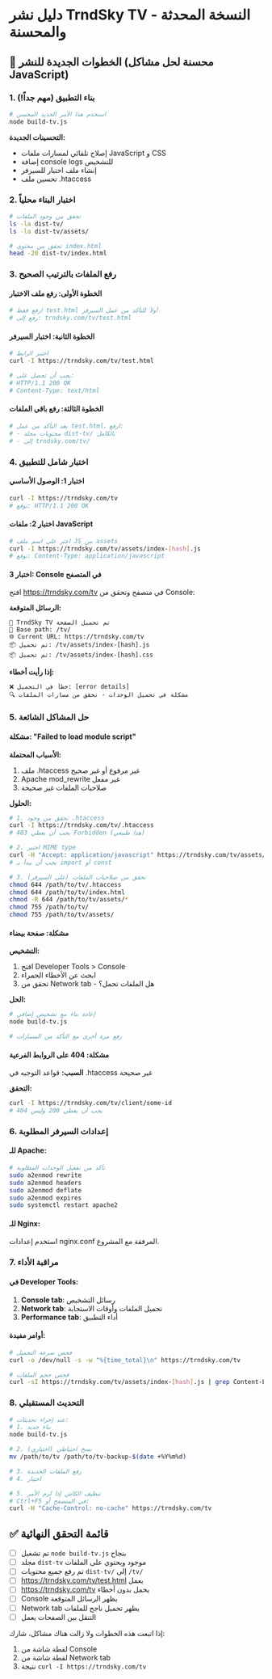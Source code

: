 
# دليل نشر TrndSky TV - النسخة المحدثة والمحسنة

## 🚀 الخطوات الجديدة للنشر (محسنة لحل مشاكل JavaScript)

### 1. بناء التطبيق (مهم جداً!)
```bash
# استخدم هذا الأمر الجديد المحسن
node build-tv.js
```

**التحسينات الجديدة:**
- إصلاح تلقائي لمسارات ملفات JavaScript و CSS
- إضافة console logs للتشخيص
- إنشاء ملف اختبار للسيرفر
- تحسين ملف .htaccess

### 2. اختبار البناء محلياً
```bash
# تحقق من وجود الملفات
ls -la dist-tv/
ls -la dist-tv/assets/

# تحقق من محتوى index.html
head -20 dist-tv/index.html
```

### 3. رفع الملفات بالترتيب الصحيح

#### الخطوة الأولى: رفع ملف الاختبار
```bash
# ارفع فقط test.html أولاً للتأكد من عمل السيرفر
# رفع إلى: trndsky.com/tv/test.html
```

#### الخطوة الثانية: اختبار السيرفر
```bash
# اختبر الرابط
curl -I https://trndsky.com/tv/test.html

# يجب أن تحصل على:
# HTTP/1.1 200 OK
# Content-Type: text/html
```

#### الخطوة الثالثة: رفع باقي الملفات
```bash
# بعد التأكد من عمل test.html، ارفع:
# - محتويات مجلد dist-tv/ بالكامل
# - إلى trndsky.com/tv/
```

### 4. اختبار شامل للتطبيق

#### اختبار 1: الوصول الأساسي
```bash
curl -I https://trndsky.com/tv
# توقع: HTTP/1.1 200 OK
```

#### اختبار 2: ملفات JavaScript
```bash
# اعثر على اسم ملف JS من assets
curl -I https://trndsky.com/tv/assets/index-[hash].js
# توقع: Content-Type: application/javascript
```

#### اختبار 3: Console في المتصفح
افتح https://trndsky.com/tv في متصفح وتحقق من Console:

**الرسائل المتوقعة:**
```
🚀 TrndSky TV تم تحميل الصفحة
🔧 Base path: /tv/
🌐 Current URL: https://trndsky.com/tv
📦 تم تحميل: /tv/assets/index-[hash].js
📦 تم تحميل: /tv/assets/index-[hash].css
```

**إذا رأيت أخطاء:**
```
❌ خطأ في التحميل: [error details]
🔍 مشكلة في تحميل الوحدات - تحقق من مسارات الملفات
```

### 5. حل المشاكل الشائعة

#### مشكلة: "Failed to load module script"

**الأسباب المحتملة:**
1. ملف .htaccess غير مرفوع أو غير صحيح
2. Apache mod_rewrite غير مفعل
3. صلاحيات الملفات غير صحيحة

**الحلول:**
```bash
# 1. تحقق من وجود .htaccess
curl -I https://trndsky.com/tv/.htaccess
# يجب أن يعطي 403 Forbidden (هذا طبيعي)

# 2. اختبر MIME type
curl -H "Accept: application/javascript" https://trndsky.com/tv/assets/index-[hash].js
# يجب أن يبدأ بـ import أو const

# 3. تحقق من صلاحيات الملفات (على السيرفر)
chmod 644 /path/to/tv/.htaccess
chmod 644 /path/to/tv/index.html
chmod -R 644 /path/to/tv/assets/*
chmod 755 /path/to/tv/
chmod 755 /path/to/tv/assets/
```

#### مشكلة: صفحة بيضاء

**التشخيص:**
1. افتح Developer Tools > Console
2. ابحث عن الأخطاء الحمراء
3. تحقق من Network tab - هل الملفات تحمل؟

**الحل:**
```bash
# إعادة بناء مع تشخيص إضافي
node build-tv.js

# رفع مرة أخرى مع التأكد من المسارات
```

#### مشكلة: 404 على الروابط الفرعية

**السبب:** قواعد التوجيه في .htaccess غير صحيحة

**التحقق:**
```bash
curl -I https://trndsky.com/tv/client/some-id
# يجب أن يعطي 200 وليس 404
```

### 6. إعدادات السيرفر المطلوبة

#### للـ Apache:
```bash
# تأكد من تفعيل الوحدات المطلوبة
sudo a2enmod rewrite
sudo a2enmod headers
sudo a2enmod deflate
sudo a2enmod expires
sudo systemctl restart apache2
```

#### للـ Nginx:
استخدم إعدادات nginx.conf المرفقة مع المشروع.

### 7. مراقبة الأداء

#### في Developer Tools:
1. **Console tab**: رسائل التشخيص
2. **Network tab**: تحميل الملفات وأوقات الاستجابة
3. **Performance tab**: أداء التطبيق

#### أوامر مفيدة:
```bash
# فحص سرعة التحميل
curl -o /dev/null -s -w "%{time_total}\n" https://trndsky.com/tv

# فحص حجم الملفات
curl -sI https://trndsky.com/tv/assets/index-[hash].js | grep Content-Length
```

### 8. التحديث المستقبلي

```bash
# عند إجراء تحديثات:
# 1. بناء جديد
node build-tv.js

# 2. نسخ احتياطي (اختياري)
mv /path/to/tv /path/to/tv-backup-$(date +%Y%m%d)

# 3. رفع الملفات الجديدة
# 4. اختبار

# 5. تنظيف الكاش إذا لزم الأمر
# Ctrl+F5 في المتصفح أو:
curl -H "Cache-Control: no-cache" https://trndsky.com/tv
```

## ✅ قائمة التحقق النهائية

- [ ] تم تشغيل `node build-tv.js` بنجاح
- [ ] مجلد `dist-tv` موجود ويحتوي على الملفات
- [ ] تم رفع جميع محتويات `dist-tv/` إلى `/tv/`
- [ ] https://trndsky.com/tv/test.html يعمل
- [ ] https://trndsky.com/tv يحمل بدون أخطاء
- [ ] Console يظهر الرسائل المتوقعة
- [ ] Network tab يظهر تحميل ناجح للملفات
- [ ] التنقل بين الصفحات يعمل

إذا اتبعت هذه الخطوات ولا زالت هناك مشاكل، شارك:
1. لقطة شاشة من Console
2. لقطة شاشة من Network tab
3. نتيجة `curl -I https://trndsky.com/tv`
